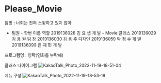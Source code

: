 # Please_Movie

팀명 : 너희는 전혀 스윙하고 있지 않아
 - 팀원 -
    학번       이름    역할
 2019136028 김 요 셉  개 발 - Movie 클래스
 2019136029 김 용 원  팀 장
 2019136030 김 용 주  디자인
 2019136059 박 정 수  개 발
 2019136090 은 재 민  개 발


프로그램명 : 영탁(영화를 부탁해)

클래스 다이어그램
![KakaoTalk_Photo_2022-11-19-18-51-04](https://user-images.githubusercontent.com/108175712/202845213-3329577f-9716-417d-8efb-984fd78478a0.png)

메뉴 구성
![KakaoTalk_Photo_2022-11-19-18-53-18](https://user-images.githubusercontent.com/108175712/202845222-c0390e42-5a21-404b-b9af-b2545ff825f3.jpeg)

